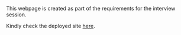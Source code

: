 This webpage is created as part of the requirements for the interview session.

Kindly check the deployed site [here](https://zealous-sinoussi-fb0323.netlify.com/).
